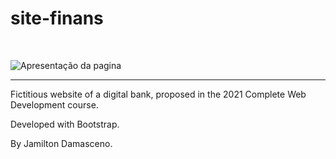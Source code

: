 # site-finans

<br/>

<!--gif presentation of the page-->
![Apresentação da pagina](https://github.com/IsadoraVanderlan/site-finans-bootstrap/blob/main/presentation.gif)
<br/><hr/>

Fictitious website of a digital bank, proposed in the 2021 Complete Web Development course.

Developed with Bootstrap.

By Jamilton Damasceno.
